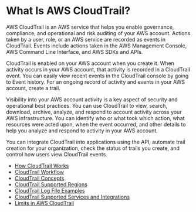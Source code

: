 # What Is AWS CloudTrail?<a name="cloudtrail-user-guide"></a>

AWS CloudTrail is an AWS service that helps you enable governance, compliance, and operational and risk auditing of your AWS account\. Actions taken by a user, role, or an AWS service are recorded as events in CloudTrail\. Events include actions taken in the AWS Management Console, AWS Command Line Interface, and AWS SDKs and APIs\.

CloudTrail is enabled on your AWS account when you create it\. When activity occurs in your AWS account, that activity is recorded in a CloudTrail event\. You can easily view recent events in the CloudTrail console by going to Event history\. For an ongoing record of activity and events in your AWS account, create a trail\.

Visibility into your AWS account activity is a key aspect of security and operational best practices\. You can use CloudTrail to view, search, download, archive, analyze, and respond to account activity across your AWS infrastructure\. You can identify who or what took which action, what resources were acted upon, when the event occurred, and other details to help you analyze and respond to activity in your AWS account\.

You can integrate CloudTrail into applications using the API, automate trail creation for your organization, check the status of trails you create, and control how users view CloudTrail events\.


+ [How CloudTrail Works](how-cloudtrail-works.md)
+ [CloudTrail Workflow](cloudtrail-workflow.md)
+ [CloudTrail Concepts](cloudtrail-concepts.md)
+ [CloudTrail Supported Regions](cloudtrail-supported-regions.md)
+ [CloudTrail Log File Examples](cloudtrail-log-file-examples.md)
+ [CloudTrail Supported Services and Integrations](cloudtrail-aws-service-specific-topics.md)
+ [Limits in AWS CloudTrail](WhatIsCloudTrail-Limits.md)